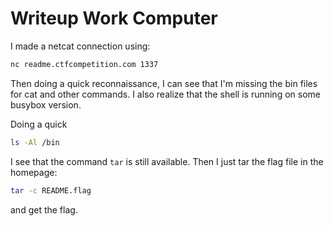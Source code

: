 # Writeup Work Computer

I made a netcat connection using:

```sh
nc readme.ctfcompetition.com 1337
```

Then doing a quick reconnaissance, I can see that I'm missing the bin files for cat and other commands. I also realize that the shell is running on some busybox version.

Doing a quick

```sh
ls -Al /bin
```

I see that the command `tar` is still available. Then I just tar the flag file in the homepage:

```sh
tar -c README.flag
```

and get the flag.
